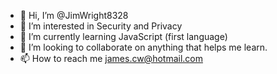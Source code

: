 - 👋 Hi, I’m @JimWright8328
- 👀 I’m interested in Security and Privacy
- 🌱 I’m currently learning JavaScript (first language)
- 💞️ I’m looking to collaborate on anything that helps me learn. 
- 📫 How to reach me james.cw@hotmail.com

<!---
JimWright8328/JimWright8328 is a ✨ special ✨ repository because its `README.md` (this file) appears on your GitHub profile.
You can click the Preview link to take a look at your changes.
--->
